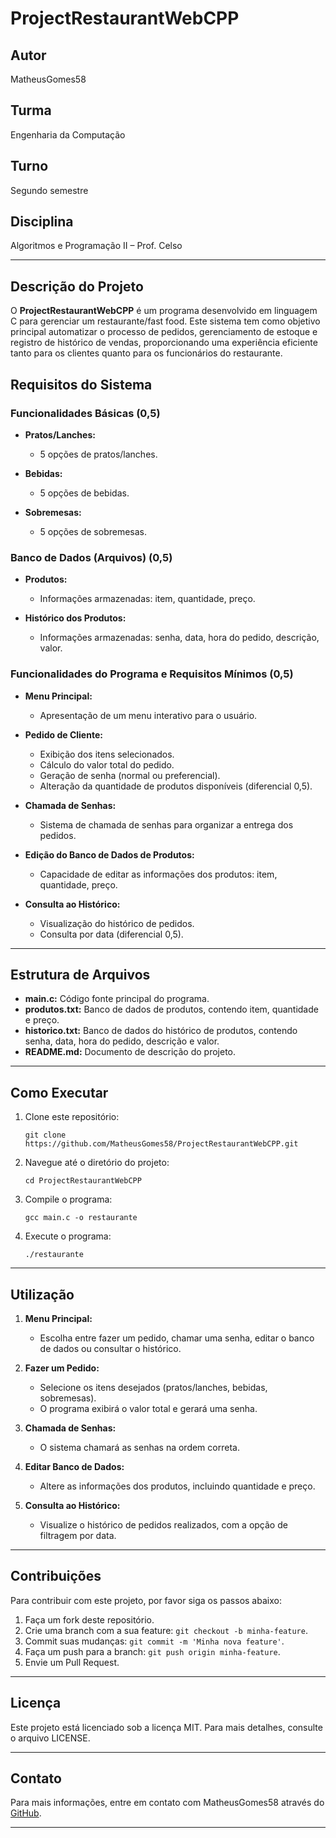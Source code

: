 # ProjectRestaurantWebCPP

## Autor

MatheusGomes58

## Turma

Engenharia da Computação

## Turno

Segundo semestre

## Disciplina

Algoritmos e Programação II – Prof. Celso

---

## Descrição do Projeto

O **ProjectRestaurantWebCPP** é um programa desenvolvido em linguagem C para gerenciar um restaurante/fast food. Este sistema tem como objetivo principal automatizar o processo de pedidos, gerenciamento de estoque e registro de histórico de vendas, proporcionando uma experiência eficiente tanto para os clientes quanto para os funcionários do restaurante.

## Requisitos do Sistema

### Funcionalidades Básicas (0,5)

- **Pratos/Lanches:**
  - 5 opções de pratos/lanches.
  
- **Bebidas:**
  - 5 opções de bebidas.
  
- **Sobremesas:**
  - 5 opções de sobremesas.

### Banco de Dados (Arquivos) (0,5)

- **Produtos:**
  - Informações armazenadas: item, quantidade, preço.
  
- **Histórico dos Produtos:**
  - Informações armazenadas: senha, data, hora do pedido, descrição, valor.

### Funcionalidades do Programa e Requisitos Mínimos (0,5)

- **Menu Principal:**
  - Apresentação de um menu interativo para o usuário.
  
- **Pedido de Cliente:**
  - Exibição dos itens selecionados.
  - Cálculo do valor total do pedido.
  - Geração de senha (normal ou preferencial).
  - Alteração da quantidade de produtos disponíveis (diferencial 0,5).

- **Chamada de Senhas:**
  - Sistema de chamada de senhas para organizar a entrega dos pedidos.

- **Edição do Banco de Dados de Produtos:**
  - Capacidade de editar as informações dos produtos: item, quantidade, preço.

- **Consulta ao Histórico:**
  - Visualização do histórico de pedidos.
  - Consulta por data (diferencial 0,5).

---

## Estrutura de Arquivos

- **main.c:** Código fonte principal do programa.
- **produtos.txt:** Banco de dados de produtos, contendo item, quantidade e preço.
- **historico.txt:** Banco de dados do histórico de produtos, contendo senha, data, hora do pedido, descrição e valor.
- **README.md:** Documento de descrição do projeto.

---

## Como Executar

1. Clone este repositório:
   ```
   git clone https://github.com/MatheusGomes58/ProjectRestaurantWebCPP.git
   ```

2. Navegue até o diretório do projeto:
   ```
   cd ProjectRestaurantWebCPP
   ```

3. Compile o programa:
   ```
   gcc main.c -o restaurante
   ```

4. Execute o programa:
   ```
   ./restaurante
   ```

---

## Utilização

1. **Menu Principal:**
   - Escolha entre fazer um pedido, chamar uma senha, editar o banco de dados ou consultar o histórico.

2. **Fazer um Pedido:**
   - Selecione os itens desejados (pratos/lanches, bebidas, sobremesas).
   - O programa exibirá o valor total e gerará uma senha.

3. **Chamada de Senhas:**
   - O sistema chamará as senhas na ordem correta.

4. **Editar Banco de Dados:**
   - Altere as informações dos produtos, incluindo quantidade e preço.

5. **Consulta ao Histórico:**
   - Visualize o histórico de pedidos realizados, com a opção de filtragem por data.

---

## Contribuições

Para contribuir com este projeto, por favor siga os passos abaixo:

1. Faça um fork deste repositório.
2. Crie uma branch com a sua feature: `git checkout -b minha-feature`.
3. Commit suas mudanças: `git commit -m 'Minha nova feature'`.
4. Faça um push para a branch: `git push origin minha-feature`.
5. Envie um Pull Request.

---

## Licença

Este projeto está licenciado sob a licença MIT. Para mais detalhes, consulte o arquivo LICENSE.

---

## Contato

Para mais informações, entre em contato com MatheusGomes58 através do [GitHub](https://github.com/MatheusGomes58).

---
